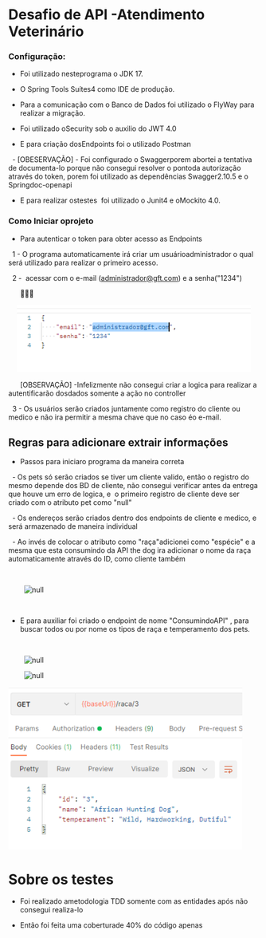 # Desafio de API -Atendimento Veterinário

### Configuração:

- Foi utilizado nesteprograma o JDK 17.

- O Spring Tools Suítes4 como IDE de produção.

- Para a comunicação com o Banco de Dados foi utilizado o FlyWay para realizar a migração.

- Foi utilizado oSecurity sob o auxilio do JWT 4.0

- E para criação dosEndpoints foi o utilizado Postman

  - [OBESERVAÇÃO] - Foi configurado o Swaggerporem abortei a tentativa de documenta-lo porque não consegui resolver o pontoda autorização através do token, porem foi utilizado as dependências Swagger2.10.5 e o Springdoc-openapi

- E para realizar ostestes  foi utilizado o Junit4 e oMockito 4.0.

### Como Iniciar oprojeto

- Para autenticar o token para obter acesso as Endpoints 

  1 - O programa automaticamente irá criar um usuárioadministrador o qual será utilizado para realizar o primeiro acesso.

  2 -  acessar com o e-mail (administrador@gft.com) e a senha("1234") 

      

<p align="center">
    <img width="470" src="src/imagens/logon.PNG">
</p>

      [OBSERVAÇÃO] -Infelizmente não consegui criar a logica para realizar a autentificarão dosdados somente a ação no controller

  3 - Os usuários serão criados juntamente como registro do cliente ou medico e não ira permitir a mesma chave que no caso éo e-mail.

</p>

## Regras para adicionare extrair informações

- Passos para iniciaro programa da maneira correta

  - Os pets só serão criados se tiver um cliente valido, então o registro do mesmo depende dos BD de cliente, não consegui verificar antes da entrega que houve um erro de logica,  e  o primeiro registro de cliente deve ser criado com o atributo pet como "null"

  - Os endereços serão criados dentro dos endpoints de cliente e medico, e será armazenado de maneira individual

  - Ao invés de colocar o atributo como "raça"adicionei como "espécie" e a mesma que esta consumindo da API the dog ira adicionar o nome da raça automaticamente através do ID, como cliente também

  

        <img title="null" src="file:///C:/Users/DLLM/OneDrive - GFT Technologies SE/Desktop/API/Projeto/desafioAPI/src/imagens/cliente.PNG" alt="null" width="470">

   

- E para auxiliar foi criado o endpoint de nome "ConsumindoAPI" , para buscar todos ou por nome os tipos de raça e temperamento dos pets.

  <p align="center">

        <img title="null" src="file:///C:/Users/DLLM/OneDrive - GFT Technologies SE/Desktop/API/Projeto/desafioAPI/src/imagens/bscandotodasasracas.PNG" alt="null" width="470">

        <img title="null" src="file:///C:/Users/DLLM/OneDrive - GFT Technologies SE/Desktop/API/Projeto/desafioAPI/src/imagens/consumindoAPIexterna.PNG" alt="null" width="470">

<p>
    <img width="470" src="src/imagens/consumindoporID.PNG">
</p>

# Sobre os testes

- Foi realizado ametodologia TDD somente com as entidades após não consegui realiza-lo

- Então foi feita uma coberturade 40% do código apenas

 




























